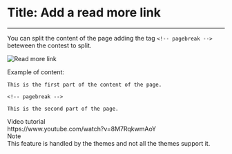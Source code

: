 # Title: Add a read more link
<!-- Position: 3 -->
<!-- Date: 2017-08-25 22:00:00 -->
---
You can split the content of the page adding the tag `<!-- pagebreak -->` beteween the contest to split.

![Read more link](https://df6m0u2ovo2fu.cloudfront.net/images/documentation-english/read-more-link.png)

Example of content:
```
This is the first part of the content of the page.

<!-- pagebreak -->

This is the second part of the page.
```

<div markdown="1" class="note">
<div class="note-title">Video tutorial</div>
https://www.youtube.com/watch?v=8M7RqkwmAoY
</div>

<div markdown="1" class="note">
<div class="note-title">Note</div>
This feature is handled by the themes and not all the themes support it.
</div>